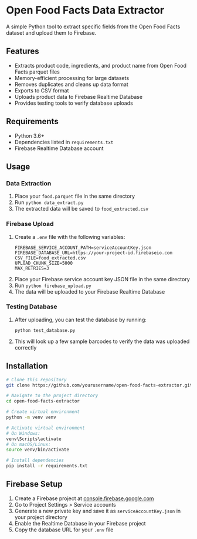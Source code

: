 # Open Food Facts Data Extractor

A simple Python tool to extract specific fields from the Open Food Facts dataset and upload them to Firebase.

## Features

- Extracts product code, ingredients, and product name from Open Food Facts parquet files
- Memory-efficient processing for large datasets
- Removes duplicates and cleans up data format
- Exports to CSV format
- Uploads product data to Firebase Realtime Database
- Provides testing tools to verify database uploads

## Requirements

- Python 3.6+
- Dependencies listed in `requirements.txt`
- Firebase Realtime Database account

## Usage

### Data Extraction

1. Place your `food.parquet` file in the same directory
2. Run `python data_extract.py`
3. The extracted data will be saved to `food_extracted.csv`

### Firebase Upload

1. Create a `.env` file with the following variables:
   ```
   FIREBASE_SERVICE_ACCOUNT_PATH=serviceAccountKey.json
   FIREBASE_DATABASE_URL=https://your-project-id.firebaseio.com
   CSV_FILE=food_extracted.csv
   UPLOAD_CHUNK_SIZE=5000
   MAX_RETRIES=3
   ```
2. Place your Firebase service account key JSON file in the same directory
3. Run `python firebase_upload.py`
4. The data will be uploaded to your Firebase Realtime Database

### Testing Database

1. After uploading, you can test the database by running:
   ```
   python test_database.py
   ```
2. This will look up a few sample barcodes to verify the data was uploaded correctly

## Installation

```bash
# Clone this repository
git clone https://github.com/yourusername/open-food-facts-extractor.git

# Navigate to the project directory
cd open-food-facts-extractor

# Create virtual environment
python -m venv venv

# Activate virtual environment
# On Windows:
venv\Scripts\activate
# On macOS/Linux:
source venv/bin/activate

# Install dependencies
pip install -r requirements.txt
```

## Firebase Setup

1. Create a Firebase project at [console.firebase.google.com](https://console.firebase.google.com)
2. Go to Project Settings > Service accounts
3. Generate a new private key and save it as `serviceAccountKey.json` in your project directory
4. Enable the Realtime Database in your Firebase project
5. Copy the database URL for your `.env` file
